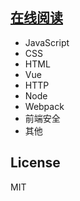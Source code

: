 ## [在线阅读](https://badlym.github.io/articles-front/)

* JavaScript
* CSS
* HTML
* Vue
* HTTP
* Node
* Webpack
* 前端安全
* 其他

## License

MIT
